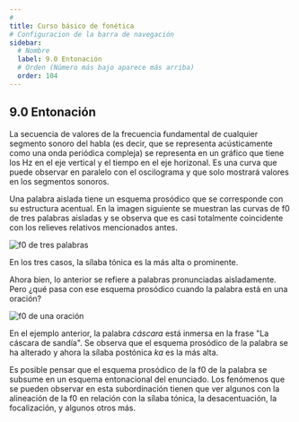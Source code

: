 ```yaml
---
# 
title: Curso básico de fonética
# Configuracion de la barra de navegación
sidebar:
  # Nombre
  label: 9.0 Entonación
  # Orden (Número más bajo aparece más arriba)
  order: 104
---
```

## 9.0 Entonación

La secuencia de valores de la frecuencia fundamental de cualquier segmento sonoro del habla (es decir, que se representa acústicamente como una onda periódica compleja) se representa en un gráfico que tiene los Hz en el eje vertical y el tiempo en el eje horizonal. Es una curva que puede observar en paralelo con el oscilograma y que solo mostrará valores en los segmentos sonoros.

Una palabra aislada tiene un esquema prosódico que se corresponde con su estructura acentual. En la imagen siguiente se muestran las curvas de f0 de tres palabras aisladas y se observa que es casi totalmente coincidente con los relieves relativos mencionados antes.

![f0 de tres palabras](/imagenes/entonacion_0_cascaracasitakascaron.png)

En los tres casos, la sílaba tónica es la más alta o prominente.

Ahora bien, lo anterior se refiere a palabras pronunciadas aisladamente. Pero ¿qué pasa con ese esquema prosódico cuando la palabra está en una oración?

![f0 de una oración](/imagenes/entonacion_0_lakaskaradesandia.png)

En el ejemplo anterior, la palabra *cáscara* está inmersa en la frase "La cáscara de sandía". Se observa que el esquema prosódico de la palabra se ha alterado y ahora la sílaba postónica *ka* es la más alta.

Es posible pensar que el esquema prosódico de la f0 de la palabra se subsume en un esquema entonacional del enunciado. Los fenómenos que se pueden observar en esta subordinación tienen que ver algunos con la alineación de la f0 en relación con la sílaba tónica, la desacentuación, la focalización, y algunos otros más.



